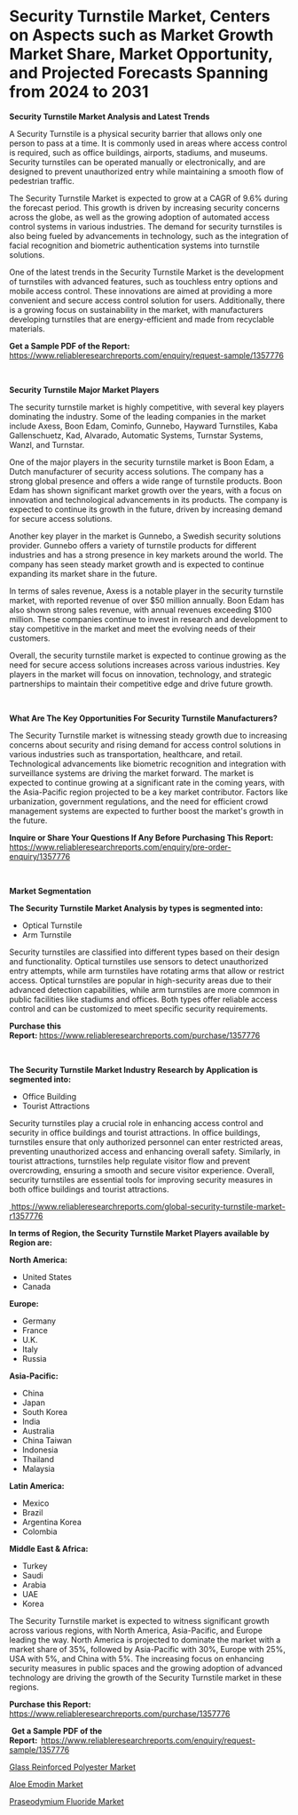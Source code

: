 <p><h1>Security Turnstile Market, Centers on Aspects such as Market Growth Market Share, Market Opportunity, and Projected Forecasts Spanning from 2024 to 2031</h1></p><p><strong>Security Turnstile Market Analysis and Latest Trends</strong></p>
<p><p>A Security Turnstile is a physical security barrier that allows only one person to pass at a time. It is commonly used in areas where access control is required, such as office buildings, airports, stadiums, and museums. Security turnstiles can be operated manually or electronically, and are designed to prevent unauthorized entry while maintaining a smooth flow of pedestrian traffic.</p><p>The Security Turnstile Market is expected to grow at a CAGR of 9.6% during the forecast period. This growth is driven by increasing security concerns across the globe, as well as the growing adoption of automated access control systems in various industries. The demand for security turnstiles is also being fueled by advancements in technology, such as the integration of facial recognition and biometric authentication systems into turnstile solutions.</p><p>One of the latest trends in the Security Turnstile Market is the development of turnstiles with advanced features, such as touchless entry options and mobile access control. These innovations are aimed at providing a more convenient and secure access control solution for users. Additionally, there is a growing focus on sustainability in the market, with manufacturers developing turnstiles that are energy-efficient and made from recyclable materials.</p></p>
<p><strong>Get a Sample PDF of the Report:&nbsp;</strong> <a href="https://www.reliableresearchreports.com/enquiry/request-sample/1357776">https://www.reliableresearchreports.com/enquiry/request-sample/1357776</a></p>
<p>&nbsp;</p>
<p><strong>Security Turnstile Major Market Players</strong></p>
<p><p>The security turnstile market is highly competitive, with several key players dominating the industry. Some of the leading companies in the market include Axess, Boon Edam, Cominfo, Gunnebo, Hayward Turnstiles, Kaba Gallenschuetz, Kad, Alvarado, Automatic Systems, Turnstar Systems, Wanzl, and Turnstar.</p><p>One of the major players in the security turnstile market is Boon Edam, a Dutch manufacturer of security access solutions. The company has a strong global presence and offers a wide range of turnstile products. Boon Edam has shown significant market growth over the years, with a focus on innovation and technological advancements in its products. The company is expected to continue its growth in the future, driven by increasing demand for secure access solutions.</p><p>Another key player in the market is Gunnebo, a Swedish security solutions provider. Gunnebo offers a variety of turnstile products for different industries and has a strong presence in key markets around the world. The company has seen steady market growth and is expected to continue expanding its market share in the future.</p><p>In terms of sales revenue, Axess is a notable player in the security turnstile market, with reported revenue of over $50 million annually. Boon Edam has also shown strong sales revenue, with annual revenues exceeding $100 million. These companies continue to invest in research and development to stay competitive in the market and meet the evolving needs of their customers.</p><p>Overall, the security turnstile market is expected to continue growing as the need for secure access solutions increases across various industries. Key players in the market will focus on innovation, technology, and strategic partnerships to maintain their competitive edge and drive future growth.</p></p>
<p>&nbsp;</p>
<p><strong>What Are The Key Opportunities For Security Turnstile Manufacturers?</strong></p>
<p><p>The Security Turnstile market is witnessing steady growth due to increasing concerns about security and rising demand for access control solutions in various industries such as transportation, healthcare, and retail. Technological advancements like biometric recognition and integration with surveillance systems are driving the market forward. The market is expected to continue growing at a significant rate in the coming years, with the Asia-Pacific region projected to be a key market contributor. Factors like urbanization, government regulations, and the need for efficient crowd management systems are expected to further boost the market's growth in the future.</p></p>
<p><strong>Inquire or Share Your Questions If Any Before Purchasing This Report:</strong> <a href="https://www.reliableresearchreports.com/enquiry/pre-order-enquiry/1357776">https://www.reliableresearchreports.com/enquiry/pre-order-enquiry/1357776</a></p>
<p>&nbsp;</p>
<p><strong>Market Segmentation</strong></p>
<p><strong>The Security Turnstile Market Analysis by types is segmented into:</strong></p>
<p><ul><li>Optical Turnstile</li><li>Arm Turnstile</li></ul></p>
<p><p>Security turnstiles are classified into different types based on their design and functionality. Optical turnstiles use sensors to detect unauthorized entry attempts, while arm turnstiles have rotating arms that allow or restrict access. Optical turnstiles are popular in high-security areas due to their advanced detection capabilities, while arm turnstiles are more common in public facilities like stadiums and offices. Both types offer reliable access control and can be customized to meet specific security requirements.</p></p>
<p><strong>Purchase this Report:&nbsp;</strong><a href="https://www.reliableresearchreports.com/purchase/1357776">https://www.reliableresearchreports.com/purchase/1357776</a></p>
<p>&nbsp;</p>
<p><strong>The Security Turnstile Market Industry Research by Application is segmented into:</strong></p>
<p><ul><li>Office Building</li><li>Tourist Attractions</li></ul></p>
<p><p>Security turnstiles play a crucial role in enhancing access control and security in office buildings and tourist attractions. In office buildings, turnstiles ensure that only authorized personnel can enter restricted areas, preventing unauthorized access and enhancing overall safety. Similarly, in tourist attractions, turnstiles help regulate visitor flow and prevent overcrowding, ensuring a smooth and secure visitor experience. Overall, security turnstiles are essential tools for improving security measures in both office buildings and tourist attractions.</p></p>
<p><a href="https://www.reliableresearchreports.com/global-security-turnstile-market-r1357776">&nbsp;https://www.reliableresearchreports.com/global-security-turnstile-market-r1357776</a></p>
<p><strong>In terms of Region, the Security Turnstile Market Players available by Region are:</strong></p>
<p>
    <p> <strong> North America: </strong>
        <ul>
            <li>United States</li>
            <li>Canada</li>
        </ul>
        </p> 
    <p> <strong> Europe: </strong>
        <ul>
            <li>Germany</li>
            <li>France</li>
            <li>U.K.</li>
            <li>Italy</li>
            <li>Russia</li>
        </ul>
        </p> 
    <p> <strong> Asia-Pacific: </strong>
        <ul>
            <li>China</li>
            <li>Japan</li>
            <li>South Korea</li>
            <li>India</li>
            <li>Australia</li>
            <li>China Taiwan</li>
            <li>Indonesia</li>
            <li>Thailand</li>
            <li>Malaysia</li>
        </ul>
        </p> 
    <p> <strong> Latin America: </strong>
        <ul>
            <li>Mexico</li>
            <li>Brazil</li>
            <li>Argentina Korea</li>
            <li>Colombia</li>
        </ul>
        </p> 
    <p> <strong> Middle East & Africa: </strong>
        <ul>
            <li>Turkey</li>
            <li>Saudi</li>
            <li>Arabia</li>
            <li>UAE</li>
            <li>Korea</li>
        </ul>
    </p>
    </p>
<p><p>The Security Turnstile market is expected to witness significant growth across various regions, with North America, Asia-Pacific, and Europe leading the way. North America is projected to dominate the market with a market share of 35%, followed by Asia-Pacific with 30%, Europe with 25%, USA with 5%, and China with 5%. The increasing focus on enhancing security measures in public spaces and the growing adoption of advanced technology are driving the growth of the Security Turnstile market in these regions.</p></p>
<p><strong>Purchase this Report: </strong><a href="https://www.reliableresearchreports.com/purchase/1357776">https://www.reliableresearchreports.com/purchase/1357776</a></p>
<p>&nbsp;<strong>Get a Sample PDF of the Report:&nbsp;&nbsp;</strong><a href="https://www.reliableresearchreports.com/enquiry/request-sample/1357776">https://www.reliableresearchreports.com/enquiry/request-sample/1357776</a></p>
<p><strong></strong></p>
<p><p><a href="https://www.linkedin.com/pulse/glass-reinforced-polyester-market-provides-comprehensive-brise?trackingId=lomFwZWTFtieCQ1NdFlAuw%3D%3D">Glass Reinforced Polyester Market</a></p><p><a href="https://www.linkedin.com/pulse/aloe-emodin-market-size-focuses-dynamics-in-depth-analysis-ap97e?trackingId=gd0pZg3gbYbF1yGouckIRw%3D%3D">Aloe Emodin Market</a></p><p><a href="https://www.linkedin.com/pulse/praseodymium-fluoride-market-size-share-global-analysis-pykqe?trackingId=K%2FjroDFzz%2FDBn9UJCo8dBQ%3D%3D">Praseodymium Fluoride Market</a></p></p>